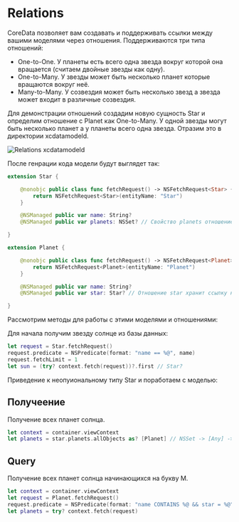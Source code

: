 # Relations
CoreData позволяет вам создавать и поддерживать ссылки между вашими моделями через отношения. Поддерживаются три типа отношений:
- One-to-One. У планеты есть всего одна звезда вокруг которой она вращается (считаем двойные звезды как одну).
- One-to-Many. У звезды может быть несколько планет которые вращаются вокруг неё.
- Many-to-Many. У созвездия может быть несколько звезд а звезда может входит в различные созвездия.

Для демонстрации отношений создадим новую сущность Star и определим отношение с Planet как One-to-Many. У одной звезды могут быть несколько планет а у планеты всего одна звезда. Отразим это в директории xcdatamodeld.

![Relations  xcdatamodeld](https://github.com/DenDmitriev/iOS-Interview/assets/65191747/9f882347-fb12-4bc4-b2f7-8660a28f5803)


После генрации кода модели будут выглядет так:
```swift
extension Star {

    @nonobjc public class func fetchRequest() -> NSFetchRequest<Star> {
        return NSFetchRequest<Star>(entityName: "Star")
    }

    @NSManaged public var name: String?
    @NSManaged public var planets: NSSet? // Свойство planets отношение один ко многим между двумя моделями.

}
```

```swift
extension Planet {

    @nonobjc public class func fetchRequest() -> NSFetchRequest<Planet> {
        return NSFetchRequest<Planet>(entityName: "Planet")
    }

    @NSManaged public var name: String?
    @NSManaged public var star: Star? // Отношение star хранит ссылку на свойство другой модели.

}
```

Рассмотрим методы для работы с этими моделями и отношениями:

Для начала получим звезду солнце из базы данных:
```swift
let request = Star.fetchRequest()
request.predicate = NSPredicate(format: "name == %@", name)
request.fetchLimit = 1
let sun = (try? context.fetch(request))?.first // Star?
```
Приведение к неопуиональному типу Star и поработаем с моделью:

## Получеение
Получение всеx планет солнца.
```swift
let context = container.viewContext
let planets = star.planets.allObjects as? [Planet] // NSSet -> [Any] -> [Planet]?
```

## Query
Получение всех планет солнца начинающихся на букву М.
```swift
let context = container.viewContext
let request = Planet.fetchRequest()
request.predicate = NSPredicate(format: "name CONTAINS %@ && star = %@", "M", sun)
let planets = try? context.fetch(request)
```
